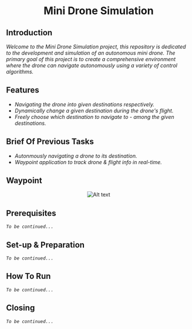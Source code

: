 <h1 align="center"> Mini Drone Simulation </h1>

<h2>Introduction</h2>

_Welcome to the Mini Drone Simulation project, this repository is dedicated to the development and simulation of an autonomous mini drone. The primary goal of this project is to create a comprehensive environment where the drone can navigate autonomously using a variety of control algorithms._

<h2>Features</h2>

- _Navigating the drone into given destinations respectively._
- _Dynamically change a given destination during the drone's flight._
- _Freely choose which destination to navigate to - among the given destinations._

<h2>Brief Of Previous Tasks</h2>

- _Autonmously navigating a drone to its destination._
- _Waypoint application to track drone & flight info in real-time._

<h2>Waypoint</h2>

<p align="center">
  <img src="path/to/your/image.jpg" alt="Alt text" />
</p>


<h2>Prerequisites</h2>

_```To be continued...```_

<h2>Set-up & Preparation</h2>

_```To be continued...```_

<h2>How To Run</h2>

_```To be continued...```_


<h2>Closing</h2>

_```To be continued...```_
